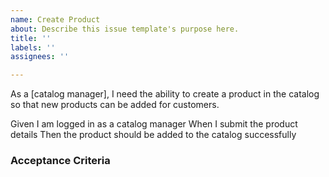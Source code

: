 ```yaml
---
name: Create Product
about: Describe this issue template's purpose here.
title: ''
labels: ''
assignees: ''

---
```


As a [catalog manager], 
I need the ability to create a product in the catalog 
so that new products can be added for customers.

   
Given I am logged in as a catalog manager
When I submit the product details
Then the product should be added to the catalog successfully
   
 ### Acceptance Criteria
